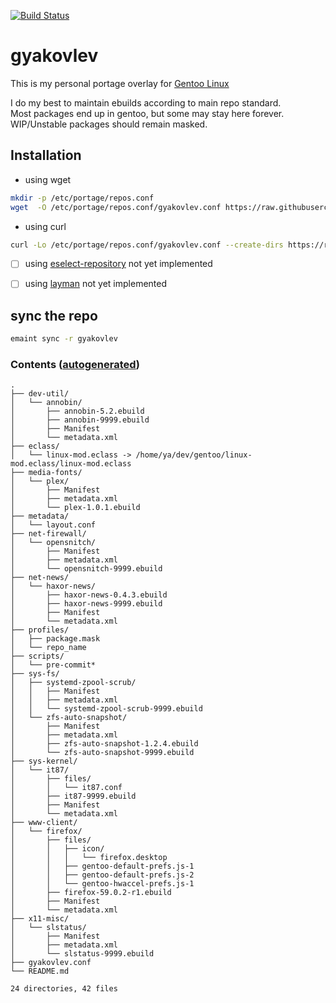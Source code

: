 [![Build Status](https://travis-ci.org/gyakovlev/gentoo-overlay.svg?branch=master)](https://travis-ci.org/gyakovlev/gentoo-overlay)
# gyakovlev 
This is my personal portage overlay for [Gentoo Linux](https://gentoo.org/)

I do my best to maintain ebuilds according to main repo standard.  
Most packages end up in gentoo, but some may stay here forever.  
WIP/Unstable packages should remain masked.  

## Installation

- using wget
```sh
mkdir -p /etc/portage/repos.conf
wget  -O /etc/portage/repos.conf/gyakovlev.conf https://raw.githubusercontent.com/gyakovlev/gentoo-overlay/master/gyakovlev.conf
```

- using curl
```sh
curl -Lo /etc/portage/repos.conf/gyakovlev.conf --create-dirs https://raw.githubusercontent.com/gyakovlev/gentoo-overlay/master/gyakovlev.conf
```


- [ ] using [eselect-repository](https://packages.gentoo.org/packages/app-eselect/eselect-repository) not yet implemented
- [ ] using [layman](https://packages.gentoo.org/packages/app-portage/layman) not yet implemented


## sync the repo

```sh
emaint sync -r gyakovlev
```

### Contents ([autogenerated](scripts/pre-commit))
[comment]: # (text below will be generated using pre-commit hook. this line is not visible when rendered.)
```Hack
.
├── dev-util/
│   └── annobin/
│       ├── annobin-5.2.ebuild
│       ├── annobin-9999.ebuild
│       ├── Manifest
│       └── metadata.xml
├── eclass/
│   └── linux-mod.eclass -> /home/ya/dev/gentoo/linux-mod.eclass/linux-mod.eclass
├── media-fonts/
│   └── plex/
│       ├── Manifest
│       ├── metadata.xml
│       └── plex-1.0.1.ebuild
├── metadata/
│   └── layout.conf
├── net-firewall/
│   └── opensnitch/
│       ├── Manifest
│       ├── metadata.xml
│       └── opensnitch-9999.ebuild
├── net-news/
│   └── haxor-news/
│       ├── haxor-news-0.4.3.ebuild
│       ├── haxor-news-9999.ebuild
│       ├── Manifest
│       └── metadata.xml
├── profiles/
│   ├── package.mask
│   └── repo_name
├── scripts/
│   └── pre-commit*
├── sys-fs/
│   ├── systemd-zpool-scrub/
│   │   ├── Manifest
│   │   ├── metadata.xml
│   │   └── systemd-zpool-scrub-9999.ebuild
│   └── zfs-auto-snapshot/
│       ├── Manifest
│       ├── metadata.xml
│       ├── zfs-auto-snapshot-1.2.4.ebuild
│       └── zfs-auto-snapshot-9999.ebuild
├── sys-kernel/
│   └── it87/
│       ├── files/
│       │   └── it87.conf
│       ├── it87-9999.ebuild
│       ├── Manifest
│       └── metadata.xml
├── www-client/
│   └── firefox/
│       ├── files/
│       │   ├── icon/
│       │   │   └── firefox.desktop
│       │   ├── gentoo-default-prefs.js-1
│       │   ├── gentoo-default-prefs.js-2
│       │   └── gentoo-hwaccel-prefs.js-1
│       ├── firefox-59.0.2-r1.ebuild
│       ├── Manifest
│       └── metadata.xml
├── x11-misc/
│   └── slstatus/
│       ├── Manifest
│       ├── metadata.xml
│       └── slstatus-9999.ebuild
├── gyakovlev.conf
└── README.md

24 directories, 42 files
```
